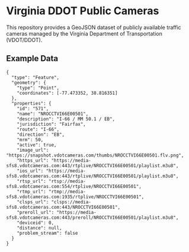 # Virginia DDOT Public Cameras

This repository provides a GeoJSON dataset of publicly available traffic cameras managed by the Virginia Department of Transportation (VDOT/DDOT).


## Example Data

```
{
  "type": "Feature",
  "geometry": {
    "type": "Point",
    "coordinates": [-77.473352, 38.816351]
  },
  "properties": {
    "id": "571",
    "name": "NROCCTVI66E00501",
    "description": "I-66 / MM 50.1 / EB",
    "jurisdiction": "Fairfax",
    "route": "I-66",
    "direction": "EB",
    "mrm": 50,
    "active": true,
    "image_url": "https://snapshot.vdotcameras.com/thumbs/NROCCTVI66E00501.flv.png",
    "https_url": "https://media-sfs8.vdotcameras.com:443/rtplive/NROCCTVI66E00501/playlist.m3u8",
    "ios_url": "https://media-sfs8.vdotcameras.com:443/rtplive/NROCCTVI66E00501/playlist.m3u8",
    "rtsp_url": "rtsp://media-sfs8.vdotcameras.com:554/rtplive/NROCCTVI66E00501",
    "rtmp_url": "rtmp://media-sfs8.vdotcameras.com:1935/rtplive/NROCCTVI66E00501",
    "clsps_url": "clsps://media-sfs8.vdotcameras.com:443/NROCCTVI66E00501",
    "preroll_url": "https://media-sfs8.vdotcameras.com:443/preroll/NROCCTVI66E00501/playlist.m3u8",
    "deviceid": 0,
    "distance": null,
    "problem_stream": false
  }
}
```
